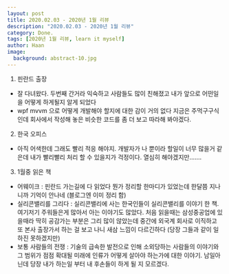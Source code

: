 ```yaml
---
layout: post
title: 2020.02.03 - 2020년 1월 리뷰
description: "2020.02.03 - 2020년 1월 리뷰" 
category: Done.
tags: [2020년 1월 리뷰, learn it myself]
author: Haan
image:
  background: abstract-10.jpg
---
```



1. 핀란드 출장 
- 잘 다녀왔다. 두번째 간거라 익숙하고 사람들도 많이 친해졌고 내가 앞으로 어떤일을 어떻게 하게될지 알게 되었다 
- wpf mvvm 으로 어떻게 개발해야 할지에 대한 감이 거의 없다 지금은 주먹구구식인데 회사에서 작성해 놓은 비슷한 코드를 좀 더 보고 따라해 봐야겠다. 
2. 한국 오피스
- 아직 어색한데 그래도 빨리 적응 해야지. 개발자가 나 뿐이라 할일이 너무 많을거 같은데 내가 빨리빨리 처리 할 수 있을지가 걱정이다. 열심히 해야겠지만.......
3. 1월중 읽은 책
- 어웨이크 : 핀란드 가는길에 다 읽었다 뭔가 정리할 한마디가 있었는데 한달쯤 지나니까 기억이 안나네 (블로그엔 이미 정리 함)
- 실리콘밸리를 그리다 : 실리콘밸리에 사는 한국인들이 실리콘밸리를 이야기 한 책. 여기저기 주워들은게 많아서 아는 이야기도 많았다. 처음 읽을때는 삼성중공업에 있을때라 딱히 공감가는 부분은 그리 많이 않았는데 중간에 외국계 회사로 이직하고 또 본사 출장가서 하는 걸 보고 나니 새삼 느낌이 다르긴하다 (당장 그들과 같이 일하진 못하겠지만) 
- 보통 사람들의 전쟁 : 기술의 급속한 발전으로 인해 소외당하는 사람들의 이야기와 그 범위가 점점 확대될 미래에 인류가 어떻게 살아야 하는가에 대한 이야기. 남일아닌데 당장 내가 하는일 부터 내 후손들이 하게 될 지 모르겠다. 